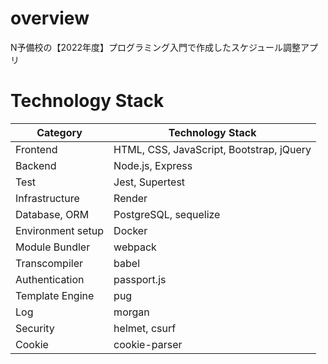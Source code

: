 # overview

N予備校の【2022年度】プログラミング入門で作成したスケジュール調整アプリ

# Technology Stack

|  Category  |  Technology Stack  |
| ---- | ---- |
|  Frontend  |  HTML, CSS, JavaScript, Bootstrap, jQuery  |
|  Backend  |  Node.js, Express  |
|  Test  |  Jest, Supertest  |
|  Infrastructure  |  Render  |
|  Database, ORM  |  PostgreSQL, sequelize  |
|  Environment setup  |  Docker  |
|  Module Bundler  |  webpack  |
|  Transcompiler  |  babel  |
|  Authentication  |  passport.js  |
|  Template Engine  |  pug  |
|  Log  |  morgan  |
|  Security  |  helmet, csurf  |
|  Cookie  |  cookie-parser  |
